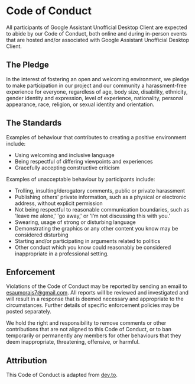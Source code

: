 # Code of Conduct

All participants of Google Assistant Unofficial Desktop Client are expected to abide by our Code of Conduct, both online and during in-person events that are hosted and/or associated with Google Assistant Unofficial Desktop Client.

## The Pledge

In the interest of fostering an open and welcoming environment, we pledge to make participation in our project and our community a harassment-free experience for everyone, regardless of age, body size, disability, ethnicity, gender identity and expression, level of experience, nationality, personal appearance, race, religion, or sexual identity and orientation.

## The Standards

Examples of behaviour that contributes to creating a positive environment include:

* Using welcoming and inclusive language
* Being respectful of differing viewpoints and experiences
* Gracefully accepting constructive criticism

Examples of unacceptable behaviour by participants include:

* Trolling, insulting/derogatory comments, public or private harassment
* Publishing others' private information, such as a physical or electronic address, without explicit permission
* Not being respectful to reasonable communication boundaries, such as 'leave me alone,' 'go away,' or 'I’m not discussing this with you.'
* Swearing, usage of strong or disturbing language
* Demonstrating the graphics or any other content you know may be considered disturbing
* Starting and/or participating in arguments related to politics
* Other conduct which you know could reasonably be considered inappropriate in a professional setting.

## Enforcement

Violations of the Code of Conduct may be reported by sending an email to [esaumorais7@gmail.com](mailto:esaumorais7@gmail.com?subject=Google%20Assistant%20Unofficial%20Desktop%20Client's%20Code%20of%20Conduct&body=Hi%2C%20Esa%C3%BA%20%F0%9F%91%8B%20I'd%20like%20to%20report%20a%20violation.). All reports will be reviewed and investigated and will result in a response that is deemed necessary and appropriate to the circumstances. Further details of specific enforcement policies may be posted separately.

We hold the right and responsibility to remove comments or other contributions that are not aligned to this Code of Conduct, or to ban temporarily or permanently any members for other behaviours that they deem inappropriate, threatening, offensive, or harmful.

## Attribution

This Code of Conduct is adapted from [dev.to](https://dev.to/code-of-conduct).
